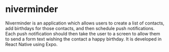 # niverminder

Niverminder is an application which allows users to create a list of contacts, add birthdays for those contacts, and then schedule push notifications.
Each push notification should then take the user to a screen to allow them to send a form text wishing the contact a happy birthday. It is developed in React Native using Expo.

